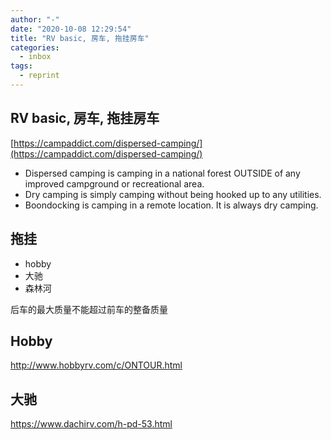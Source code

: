 ```yaml
---
author: "-"
date: "2020-10-08 12:29:54" 
title: "RV basic, 房车, 拖挂房车"
categories:
  - inbox
tags:
  - reprint
---
```

## RV basic, 房车, 拖挂房车

[https://campaddict.com/dispersed-camping/](https://campaddict.com/dispersed-camping/)

- Dispersed camping is camping in a national forest OUTSIDE of any improved campground or recreational area.
- Dry camping is simply camping without being hooked up to any utilities.
- Boondocking is camping in a remote location. It is always dry camping.

## 拖挂

- hobby
- 大驰
- 森林河

后车的最大质量不能超过前车的整备质量

## Hobby

http://www.hobbyrv.com/c/ONTOUR.html

## 大驰

https://www.dachirv.com/h-pd-53.html
